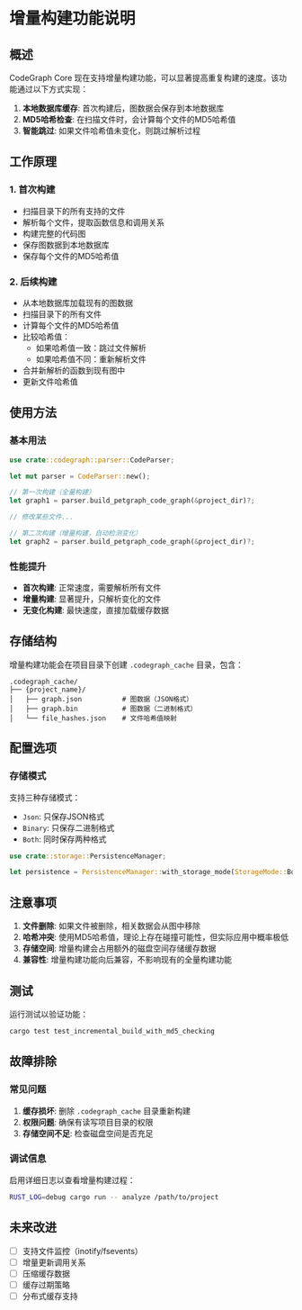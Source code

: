 # 增量构建功能说明

## 概述

CodeGraph Core 现在支持增量构建功能，可以显著提高重复构建的速度。该功能通过以下方式实现：

1. **本地数据库缓存**: 首次构建后，图数据会保存到本地数据库
2. **MD5哈希检查**: 在扫描文件时，会计算每个文件的MD5哈希值
3. **智能跳过**: 如果文件哈希值未变化，则跳过解析过程

## 工作原理

### 1. 首次构建
- 扫描目录下的所有支持的文件
- 解析每个文件，提取函数信息和调用关系
- 构建完整的代码图
- 保存图数据到本地数据库
- 保存每个文件的MD5哈希值

### 2. 后续构建
- 从本地数据库加载现有的图数据
- 扫描目录下的所有文件
- 计算每个文件的MD5哈希值
- 比较哈希值：
  - 如果哈希值一致：跳过文件解析
  - 如果哈希值不同：重新解析文件
- 合并新解析的函数到现有图中
- 更新文件哈希值

## 使用方法

### 基本用法

```rust
use crate::codegraph::parser::CodeParser;

let mut parser = CodeParser::new();

// 第一次构建（全量构建）
let graph1 = parser.build_petgraph_code_graph(&project_dir)?;

// 修改某些文件...

// 第二次构建（增量构建，自动检测变化）
let graph2 = parser.build_petgraph_code_graph(&project_dir)?;
```

### 性能提升

- **首次构建**: 正常速度，需要解析所有文件
- **增量构建**: 显著提升，只解析变化的文件
- **无变化构建**: 最快速度，直接加载缓存数据

## 存储结构

增量构建功能会在项目目录下创建 `.codegraph_cache` 目录，包含：

```
.codegraph_cache/
├── {project_name}/
│   ├── graph.json          # 图数据（JSON格式）
│   ├── graph.bin           # 图数据（二进制格式）
│   └── file_hashes.json    # 文件哈希值映射
```

## 配置选项

### 存储模式

支持三种存储模式：

- `Json`: 只保存JSON格式
- `Binary`: 只保存二进制格式  
- `Both`: 同时保存两种格式

```rust
use crate::storage::PersistenceManager;

let persistence = PersistenceManager::with_storage_mode(StorageMode::Both);
```

## 注意事项

1. **文件删除**: 如果文件被删除，相关数据会从图中移除
2. **哈希冲突**: 使用MD5哈希值，理论上存在碰撞可能性，但实际应用中概率极低
3. **存储空间**: 增量构建会占用额外的磁盘空间存储缓存数据
4. **兼容性**: 增量构建功能向后兼容，不影响现有的全量构建功能

## 测试

运行测试以验证功能：

```bash
cargo test test_incremental_build_with_md5_checking
```

## 故障排除

### 常见问题

1. **缓存损坏**: 删除 `.codegraph_cache` 目录重新构建
2. **权限问题**: 确保有读写项目目录的权限
3. **存储空间不足**: 检查磁盘空间是否充足

### 调试信息

启用详细日志以查看增量构建过程：

```bash
RUST_LOG=debug cargo run -- analyze /path/to/project
```

## 未来改进

- [ ] 支持文件监控（inotify/fsevents）
- [ ] 增量更新调用关系
- [ ] 压缩缓存数据
- [ ] 缓存过期策略
- [ ] 分布式缓存支持 